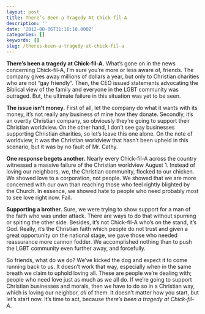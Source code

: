 ```yaml
---
layout: post
title: There’s Been a Tragedy At Chick-fil-A
description: ''
date: '2012-08-06T11:18:18.000Z'
categories: []
keywords: []
slug: /theres-been-a-tragedy-at-chick-fil-a
---
```


**There’s been a tragedy at Chick-fil-A.** What’s gone on in the news concerning Chick-fil-A, I’m sure you’re more or less aware of, friends. The company gives away millions of dollars a year, but only to Christian charities who are not “gay friendly”. Then, the CEO issued statements advocating the Biblical view of the family and everyone in the LGBT community was outraged. But, the ultimate failure in this situation was yet to be seen.

**The issue isn’t money.** First of all, let the company do what it wants with its money, it’s not really any business of mine how they donate. Secondly, it’s an overtly Christian company, so obviously they’re going to support their Christian worldview. On the other hand, I don’t see gay businesses supporting Christian charities, so let’s leave this one alone. On the note of worldview, it was the Christian worldview that hasn’t been upheld in this scenario, but it was by no fault of Mr. Cathy.

**One response begets another.** Nearly every Chick-fil-A across the country witnessed a massive failure of the Christian worldview August 1. Instead of loving our neighbors, we, the Christian community, flocked to our chicken. We showed love to a corporation, not people. We showed that we are more concerned with our own than reaching those who feel rightly blighted by the Church. In essence, we showed hate to people who need probably most to see love right now. Fail.

**Supporting a brother.** Sure, we were trying to show support for a man of the faith who was under attack. There are ways to do that without spurning or spiting the other side. Besides, it’s not Chick-fil-A who’s on the stand, it’s God. Really, it’s the Christian faith which people do not trust and given a great opportunity on the national stage, we gave those who needed reassurance more cannon fodder. We accomplished nothing than to push the LGBT community even further away, and forcefully.

So friends, what do we do? We’ve kicked the dog and expect it to come running back to us. It doesn’t work that way, especially when in the same breath we claim to uphold loving all. These are people we’re dealing with; people who need love just as much as we all do. If we’re going to support Christian businesses and morals, then we have to do so in a Christian way, which is loving our neighbor, _all_ of them. It doesn’t matter how you start, but let’s start now. It’s time to act, because _there’s been a tragedy at Chick-fil-A_.